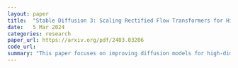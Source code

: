 ```yaml
---
layout: paper
title:  "Stable Diffusion 3: Scaling Rectified Flow Transformers for High-Resolution Image Synthesis"
date:   5 Mar 2024
categories: research
paper_url: https://arxiv.org/pdf/2403.03206
code_url: 
summary: "This paper focuses on improving diffusion models for high-dimensional data like images. The authors enhance noise sampling techniques for training rectified flow models, prioritizing perceptually relevant scales. Their large-scale study shows superior performance over established diffusion methods in high-resolution text-to-image synthesis. A new transformer-based architecture is introduced for better text comprehension, typography, and human preference in text-to-image generation. The findings demonstrate predictable scaling trends, with lower validation loss tied to improved synthesis. The largest models outperform state-of-the-art approaches."
---
```


